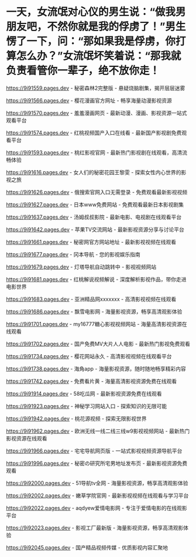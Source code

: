 # 一天，女流氓对心仪的男生说：“做我男朋友吧，不然你就是我的俘虏了！”男生愣了一下，问：“那如果我是俘虏，你打算怎么办？”女流氓坏笑着说：“那我就负责看管你一辈子，绝不放你走！

https://9i91559.pages.dev - 秘密森林2完整版 - 悬疑烧脑剧集，揭开层层迷雾

https://9i91566.pages.dev - 樱花漫画官方网址 - 畅享海量动漫影视资源

https://9i91570.pages.dev - 羞羞漫画网页 - 最新动漫、漫画、影视资源一站式观看平台

https://9i91574.pages.dev - 红桃视频国产入口在线看 - 最新国产影视剧免费观看平台

https://9i91593.pages.dev - 桃红影视官网 - 最新热门影视剧在线观看，高清流畅体验

https://9i91616.pages.dev - 女人们的秘密花园王黎雯 - 探索女性内心世界的影视之旅

https://9i91626.pages.dev - 俄搜索官网入口无需登录 - 免费观看最新影视视频

https://9i91627.pages.dev - 日本www免费网站 - 免费观看最新日本影视剧集

https://9i91637.pages.dev - 汤姆叔叔影院 - 最新电影、电视剧在线观看平台

https://9i91642.pages.dev - 苹果TV交流网站 - 最新影视资源分享与讨论平台

https://9i91661.pages.dev - 秘密网官方网站地址 - 最新影视视频在线观看

https://9i91677.pages.dev - 冈本导航 - 您的影视娱乐指南

https://9i91679.pages.dev - 灯塔导航自动跳转中 - 影视视频网站

https://9i91681.pages.dev - 红桃解说视频解说 - 深度解析影视作品，带你走进电影世界

https://9i91683.pages.dev - 亚洲精品网xxxxxxx - 高清影视视频在线观看

https://9i91686.pages.dev - 飘雪电影网 - 海量影视资源，畅享高清观影体验

https://9i91701.pages.dev - my16777糖心影视视频网站 - 海量高清影视资源在线观看

https://9i91702.pages.dev - 国产免费MV大片人人电影 - 最新热门影视免费观看

https://9i91734.pages.dev - 樱花网站永久 - 高清影视视频在线观看平台

https://9i91738.pages.dev - 海角app - 海量影视资源，随时随地畅享精彩内容

https://9i91742.pages.dev - 免费看片黄 - 海量高清影视资源免费在线观看

https://9i91914.pages.dev - 58吃瓜网 - 最新影视资源免费在线观看

https://9i91923.pages.dev - 神秘学习网站入口 - 探索知识的无限可能

https://9i91942.pages.dev - 桃花源视频 - 探索无限影视世界

https://9i91962.pages.dev - 欧洲无线一线二线三线w9影视视频网站 - 最新热门影视资源在线观看

https://9i91966.pages.dev - 宅宅导航网页版 - 一站式影视视频资源导航平台

https://9i91996.pages.dev - 秘密の研究所宅男地址发布页 - 最新影视资源免费观看

https://9i92000.pages.dev - 51导航tv全网 - 海量影视资源，畅享高清观影体验

https://9i92002.pages.dev - 嫩草学院官网 - 最新影视视频在线观看与学习平台

https://9i92022.pages.dev - aqdyew爱情电影网 - 专注于爱情电影的在线观影平台

https://9i92023.pages.dev - 影视工厂最新版 - 海量影视资源，畅享高清观影体验

https://9i92045.pages.dev - 国产精品视频传媒 - 优质影视内容汇聚地
